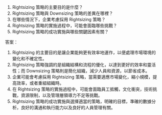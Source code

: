 1. Rightsizing 策略的主要目的是什麼？
2. Rightsizing 策略與 Downsizing 策略的差異在哪裡？
3. 在哪些情況下，企業考慮採用 Rightsizing 策略？
4. Rightsizing 策略的實施過程中，可能會面臨哪些挑戰？
5. Rightsizing 策略的成功實施與哪些關鍵因素有關？

答案：

1. Rightsizing 的主要目的是讓企業能夠更有效率地運作，以便處理市場環境的變化和不確定性。
2. Rightsizing 策略強調的是組織結構和流程的優化，以達到更好的效率和靈活性；而 Downsizing 策略則是簡化組織，減少人員和資源，以節省成本。
3. 企業可能會考慮採用 Rightsizing 策略，當需要適應市場變化，縮小規模，提高效率，或者重組組織時。
4. 在 Rightsizing 策略的實施過程中，可能會面臨員工抵觸，文化衝突，技術挑戰，資源限制，以及管理層領導力不足等挑戰。
5. Rightsizing 策略的成功實施與選擇適當的策略，明確的目標，準確的數據分析，良好的溝通和執行能力以及良好的人員管理有關。